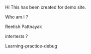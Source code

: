 Hi This has been created for demo site.

Who am I ?

Reetish Pattnayak

intertests ?

Learning-practice-debug

<changes to Readme.md>